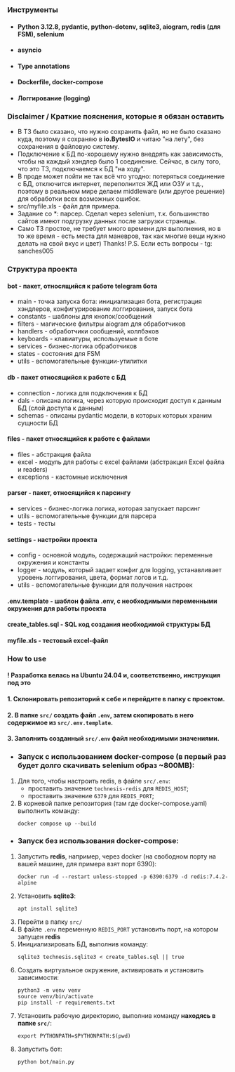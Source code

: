 ### Инструменты
- #### Python 3.12.8, pydantic, python-dotenv, sqlite3, aiogram, redis (для FSM), selenium
- #### asyncio
- #### Type annotations
- #### Dockerfile, docker-compose
- #### Логгирование (logging)

### Disclaimer / Краткие пояснения, которые я обязан оставить
- В ТЗ было сказано, что нужно сохранить файл, но не было сказано куда, поэтому я сохраняю в **io.BytesIO** и читаю "на лету", без сохранения в файловую систему.
- Подключение к БД по-хорошему нужно внедрять как зависимость, чтобы на каждый хэндлер было 1 соединение. Сейчас, в силу того, что это ТЗ, подключаемся к БД "на ходу".
- В проде может пойти не так всё что угодно: потеряться соединение с БД, отключится интернет, переполнится ЖД или ОЗУ и т.д.,
поэтому в реальном мире делаем middleware (или другое решение) для обработки всех возможных ошибок.
- src/myfile.xls - файл для примера.
- Задание со *: парсер. Сделал через selenium, т.к. большинство сайтов имеют подгрузку данных после загрузки страницы.
- Само ТЗ простое, не требует много времени для выполнения, но в то же время - есть места для маневров, так как многие вещи нужно делать на свой вкус и цвет) Thanks!
P.S. Если есть вопросы - tg: sanches005
### Структура проекта
#### bot - пакет, относящийся к работе telegram бота
 - main - точка запуска бота: инициализация бота, регистрация хэндлеров, конфигурирование логгирования, запуск бота
 - constants - шаблоны для кнопок/сообщений
 - filters - магические фильтры aiogram для обработчиков
 - handlers - обработчики сообщений, коллбэков
 - keyboards - клавиатуры, используемые в боте
 - services - бизнес-логика обработчиков
 - states - состояния для FSM
 - utils - вспомогательные функции-утилитки
#### db - пакет относящийся к работе с БД
 - connection - логика для подключения к БД
 - dals - описана логика, через которую происходит доступ к данным БД (слой доступа к данным)
 - schemas - описаны pydantic модели, в которых которых храним сущности БД
#### files - пакет относящийся к работе с файлами
 - files - абстракция файла
 - excel - модуль для работы с excel файлами (абстракция Excel файла и readers)
 - exceptions - кастомные исключения
#### parser - пакет, относящийся к парсингу
 - services - бизнес-логика логика, которая запускает парсинг
 - utils - вспомогательные функции для парсера
 - tests - тесты
#### settings - настройки проекта
 - config - основной модуль, содержащий настройки: переменные окружения и константы
 - logger - модуль, который задает конфиг для logging, устанавливает уровень логгирования, цвета, формат логов и т.д.
 - utils - вспомогательные функции для получения настроек
#### .env.template - шаблон файла .env, с необходимыми переменными окружения для работы проекта
#### create_tables.sql - SQL код создания необходимой структуры БД
#### myfile.xls - тестовый excel-файл

### How to use
#### ! Разработка велась на Ubuntu 24.04 и, соответственно, инструкция под это
#### 1. Склонировать репозиторий к себе и перейдите в папку с проектом.
#### 2. В папке `src/` создать файл `.env`, затем скопировать в него содержимое из `src/.env.template`.
#### 3. Заполнить созданный `src/.env` файл необходимыми значениями. 
- ### Запуск с использованием docker-compose (в первый раз будет долго скачивать selenium образ ~800MB):
1. Для того, чтобы настроить redis, в файле `src/.env`:
   - проставить значение `technesis-redis` для `REDIS_HOST`;
   - проставить значение `6379` для `REDIS_PORT`;
2. В корневой папке репозитория (там где docker-compose.yaml) выполнить команду:
    ```shell
    docker compose up --build
    ```
- ### Запуск без использования docker-compose:
1. Запустить **redis**, например, через docker (на свободном порту на вашей машине, для примера взят порт 6390):
   ```shell
   docker run -d --restart unless-stopped -p 6390:6379 -d redis:7.4.2-alpine
   ```
2. Установить **sqlite3**:
   ```shell
   apt install sqlite3
   ```
3. Перейти в папку `src/`
4. В файле `.env` переменную `REDIS_PORT` установить порт, на котором запущен **redis**
5. Инициализировать БД, выполнив команду:
   ```shell
   sqlite3 technesis.sqlite3 < create_tables.sql || true
   ```
6. Создать виртуальное окружение, активировать и установить зависимости:
   ```shell
   python3 -m venv venv
   source venv/bin/activate
   pip install -r requirements.txt
   ```
7. Установить рабочую директорию, выполнив команду **находясь в папке `src/`**:
   ```shell
   export PYTHONPATH=$PYTHONPATH:$(pwd)
   ```
8. Запустить бот:
   ```
   python bot/main.py
   ```
